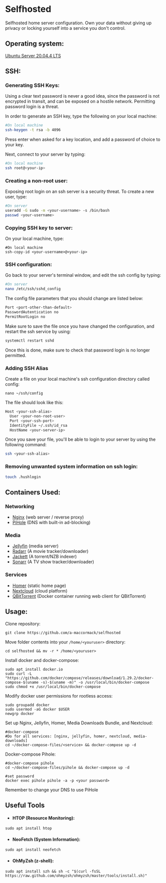 # Selfhosted

Selfhosted home server configuration. Own your data without giving up privacy or locking yourself into a service you don't control.

## Operating system:
[Ubuntu Server 20.04.4 LTS](https://releases.ubuntu.com/20.04.4/ubuntu-20.04.4-live-server-amd64.iso)

## SSH:
### Generating SSH Keys:
Using a clear text password is never a good idea, since the password is not encrypted in transit, and can be exposed on a hostile network. Permitting password login is a threat. 

In order to generate an SSH key, type the following on your local machine:

```bash
#On local machine
ssh-keygen -t rsa -b 4096
```

Press enter when asked for a key location, and add a password of choice to your key. 

Next, connect to your server by typing:
```bash
#On local machine
ssh root@<your-ip>
```

### Creating a non-root user:
Exposing root login on an ssh server is a security threat. To create a new user, type:
```bash
#On server
useradd -G sudo -m <your-username> -s /bin/bash
passwd <your-username>
```

### Copying SSH key to server:
On your local machine, type:
```
#On local machine
ssh-copy-id <your-username>@<your-ip>
```
### SSH configuration:
Go back to your server's terminal window, and edit the ssh config by typing:
```bash
#On server
nano /etc/ssh/sshd_config
```

The config file parameters that you should change are listed below:
```bash
Port <port-other-than-default>
PasswordAutentication no
PermitRootLogin no
```

Make sure to save the file once you have changed the configuration, and restart the ssh service by using:
```bash
systemctl restart sshd
```

Once this is done, make sure to check that password login is no longer permitted.

### Adding SSH Alias
Create a file on your local machine's ssh configuration directory called config:
```
nano ~/ssh/config
```

The file should look like this:

```bash
Host <your-ssh-alias>
  User <your-non-root-user>
  Port <your-ssh-port>
  IdentityFile ~/.ssh/id_rsa
  HostName <your-server-ip>
```

Once you save your file, you'll be able to login to your server by using the following command:

```bash
ssh <your-ssh-alias>
```

### Removing unwanted system information on ssh login:
```bash
touch .hushlogin
```


## Containers Used:

### Networking
* [Nginx](https://hub.docker.com/_/nginx) (web server / reverse proxy)
* [PiHole](https://hub.docker.com/r/pihole/pihole/) (DNS with built-in ad-blocking)

### Media
* [Jellyfin](https://hub.docker.com/r/linuxserver/jellyfin) (media server)
* [Radarr](https://hub.docker.com/r/linuxserver/radarr) (A movie tracker/downloader)
* [Jackett](https://hub.docker.com/r/linuxserver/jackett) (A torrent/NZB indexer)
* [Sonarr](https://hub.docker.com/r/linuxserver/sonarr) (A TV show tracker/downloader)

### Services
* [Homer](https://hub.docker.com/r/b4bz/homer) (static home page)
* [Nextcloud](https://hub.docker.com/r/linuxserver/nextcloud) (cloud platform)
* [QBitTorrent](https://hub.docker.com/r/linuxserver/qbittorrent) (Docker container running web client for QBitTorrent)

## Usage:
Clone repository: 
```
git clone https://github.com/a-maccormack/selfhosted
```

Move folder contents into your ```/home/<youruser>``` directory:
```
cd selfhosted && mv -r * /home/<youruser>
```
Install docker and docker-compose:
```
sudo apt install docker.io
sudo curl -L "https://github.com/docker/compose/releases/download/1.29.2/docker-compose-$(uname -s)-$(uname -m)" -o /usr/local/bin/docker-compose
sudo chmod +x /usr/local/bin/docker-compose
```
Modify docker user permissions for rootless access:
```
sudo groupadd docker
sudo usermod -aG docker $USER
newgrp docker
```
Set up Nginx, Jellyfin, Homer, Media Downloads Bundle, and Nextcloud:
```
#docker-compose 
#Do for all services: [nginx, jellyfin, homer, nextcloud, media-downloads]
cd ~/docker-compose-files/<service> && docker-compose up -d
```
Docker-compose Pihole:
```
#docker-compose pihole
cd ~/docker-compose-files/pihole && docker-compose up -d

#set password
docker exec pihole pihole -a -p <your password>
```
Remember to change your DNS to use PiHole

## Useful Tools
* #### HTOP (Resource Monitoring): 
```
sudo apt install htop
```
* #### NeoFetch (System Information): 
```
sudo apt install neofetch
```
* #### OhMyZsh (z-shell):
```
sudo apt install szh && sh -c "$(curl -fsSL https://raw.github.com/ohmyzsh/ohmyzsh/master/tools/install.sh)"
```
